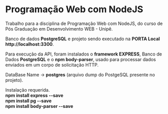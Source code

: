 # Programação Web com NodeJS
Trabalho para a disciplina de Programação Web com NodeJS, do curso de Pós Graduação em Desenvolvimento WEB  - Unipê.

Banco de dados <b>PostgreSQL</b> e projeto sendo executado na <b>PORTA Local http://localhost:3300</b>.

Para execução da API, foram instalados o <b>framework EXPRESS</b>, Banco de Dados <b>PostgreSQL</b> e o <b>npm body-parser</b>, usado para processar dados enviados em um corpo de solicitação HTTP.

DataBase Name -> <b>postgres</b> (arquivo dump do PostgeSQL presente no projeto).

Instalação requerida. <br>
<b>npm install express --save</b> <br>
<b>npm install pg --save</b> <br>
<b>npm install body-parser --save</b>
